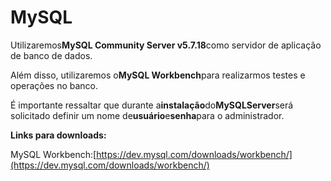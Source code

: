 # MySQL

Utilizaremos**MySQL Community Server v5.7.18**como servidor de aplicação de banco de dados.

Além disso, utilizaremos o**MySQL Workbench**para realizarmos testes e operações no banco.

É importante ressaltar que durante a**instalação**do**MySQLServer**será solicitado definir um nome de**usuário**e**senha**para o administrador.

**Links para downloads:**

MySQL Workbench:[https://dev.mysql.com/downloads/workbench/](https://dev.mysql.com/downloads/workbench/)

